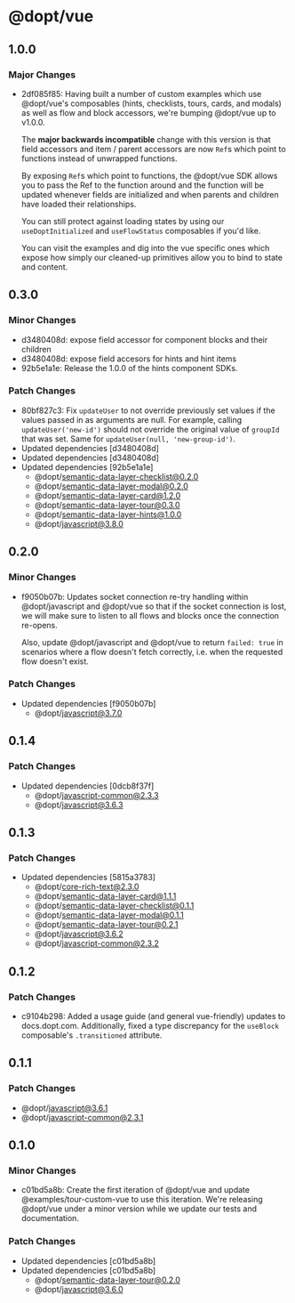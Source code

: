 # @dopt/vue

## 1.0.0

### Major Changes

- 2df085f85: Having built a number of custom examples which use @dopt/vue's composables (hints, checklists, tours, cards, and modals) as well as flow and block accessors, we're bumping @dopt/vue up to v1.0.0.

  The **major backwards incompatible** change with this version is that field accessors and item / parent accessors are now `Ref`s which point to functions instead of unwrapped functions.

  By exposing `Ref`s which point to functions, the @dopt/vue SDK allows you to pass the Ref to the function around and the function will be updated whenever fields are initialized and when parents and children have loaded their relationships.

  You can still protect against loading states by using our `useDoptInitialized` and `useFlowStatus` composables if you'd like.

  You can visit the examples and dig into the vue specific ones which expose how simply our cleaned-up primitives allow you to bind to state and content.

## 0.3.0

### Minor Changes

- d3480408d: expose field accessor for component blocks and their children
- d3480408d: expose field accesors for hints and hint items
- 92b5e1a1e: Release the 1.0.0 of the hints component SDKs.

### Patch Changes

- 80bf827c3: Fix `updateUser` to not override previously set values if the values passed in as arguments are null. For example, calling `updateUser('new-id')` should not override the original value of `groupId` that was set. Same for `updateUser(null, 'new-group-id')`.
- Updated dependencies [d3480408d]
- Updated dependencies [d3480408d]
- Updated dependencies [92b5e1a1e]
  - @dopt/semantic-data-layer-checklist@0.2.0
  - @dopt/semantic-data-layer-modal@0.2.0
  - @dopt/semantic-data-layer-card@1.2.0
  - @dopt/semantic-data-layer-tour@0.3.0
  - @dopt/semantic-data-layer-hints@1.0.0
  - @dopt/javascript@3.8.0

## 0.2.0

### Minor Changes

- f9050b07b: Updates socket connection re-try handling within @dopt/javascript and @dopt/vue so that if the socket connection is lost, we will make sure to listen to all flows and blocks once the connection re-opens.

  Also, update @dopt/javascript and @dopt/vue to return `failed: true` in scenarios where a flow doesn't fetch correctly, i.e. when the requested flow doesn't exist.

### Patch Changes

- Updated dependencies [f9050b07b]
  - @dopt/javascript@3.7.0

## 0.1.4

### Patch Changes

- Updated dependencies [0dcb8f37f]
  - @dopt/javascript-common@2.3.3
  - @dopt/javascript@3.6.3

## 0.1.3

### Patch Changes

- Updated dependencies [5815a3783]
  - @dopt/core-rich-text@2.3.0
  - @dopt/semantic-data-layer-card@1.1.1
  - @dopt/semantic-data-layer-checklist@0.1.1
  - @dopt/semantic-data-layer-modal@0.1.1
  - @dopt/semantic-data-layer-tour@0.2.1
  - @dopt/javascript@3.6.2
  - @dopt/javascript-common@2.3.2

## 0.1.2

### Patch Changes

- c9104b298: Added a usage guide (and general vue-friendly) updates to docs.dopt.com. Additionally, fixed a type discrepancy for the `useBlock` composable's `.transitioned` attribute.

## 0.1.1

### Patch Changes

- @dopt/javascript@3.6.1
- @dopt/javascript-common@2.3.1

## 0.1.0

### Minor Changes

- c01bd5a8b: Create the first iteration of @dopt/vue and update @examples/tour-custom-vue to use this iteration. We're releasing @dopt/vue under a minor version while we update our tests and documentation.

### Patch Changes

- Updated dependencies [c01bd5a8b]
- Updated dependencies [c01bd5a8b]
  - @dopt/semantic-data-layer-tour@0.2.0
  - @dopt/javascript@3.6.0
